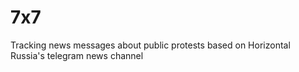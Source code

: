 # 7x7
Tracking news messages about public protests based on Horizontal Russia's telegram news channel
